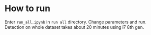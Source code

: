 # How to run

Enter ```run_all.ipynb``` in ```run all``` directory. Change parameters and run. Detection on whole dataset takes about 20 minutes using i7 8th gen.


